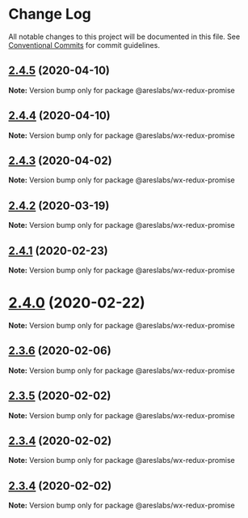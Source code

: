 # Change Log

All notable changes to this project will be documented in this file.
See [Conventional Commits](https://conventionalcommits.org) for commit guidelines.

## [2.4.5](https://github.com/areslabs/alita/compare/v2.4.4...v2.4.5) (2020-04-10)

**Note:** Version bump only for package @areslabs/wx-redux-promise





## [2.4.4](https://github.com/areslabs/alita/compare/v2.4.3...v2.4.4) (2020-04-10)

**Note:** Version bump only for package @areslabs/wx-redux-promise





## [2.4.3](https://github.com/areslabs/alita/compare/v2.4.2...v2.4.3) (2020-04-02)

**Note:** Version bump only for package @areslabs/wx-redux-promise





## [2.4.2](https://github.com/areslabs/alita/compare/v2.4.1...v2.4.2) (2020-03-19)

**Note:** Version bump only for package @areslabs/wx-redux-promise





## [2.4.1](https://github.com/areslabs/alita/compare/v2.4.0...v2.4.1) (2020-02-23)

**Note:** Version bump only for package @areslabs/wx-redux-promise





# [2.4.0](https://github.com/areslabs/alita/compare/v2.3.6...v2.4.0) (2020-02-22)

**Note:** Version bump only for package @areslabs/wx-redux-promise





## [2.3.6](https://github.com/areslabs/alita/compare/v2.3.5...v2.3.6) (2020-02-06)

**Note:** Version bump only for package @areslabs/wx-redux-promise





## [2.3.5](https://github.com/areslabs/alita/compare/v2.3.4...v2.3.5) (2020-02-02)

**Note:** Version bump only for package @areslabs/wx-redux-promise





## [2.3.4](https://github.com/areslabs/alita/compare/v2.3.3...v2.3.4) (2020-02-02)

**Note:** Version bump only for package @areslabs/wx-redux-promise





## [2.3.4](https://github.com/areslabs/alita/compare/v2.3.3...v2.3.4) (2020-02-02)

**Note:** Version bump only for package @areslabs/wx-redux-promise
